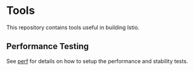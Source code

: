 # Tools

This repository contains tools useful in building Istio.

## Performance Testing

See [perf](../../perf/README.md) for details on how to setup the performance and stability tests.
